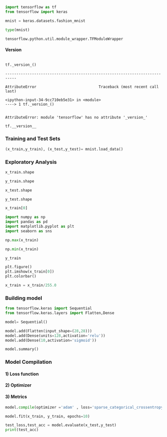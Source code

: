 

```python
import tensorflow as tf
from tensorflow import keras
```


```python
mnist = keras.datasets.fashion_mnist
```


```python
type(mnist)
```




    tensorflow.python.util.module_wrapper.TFModuleWrapper



#### Version


```python

```


```python
tf._version_()
```


    ---------------------------------------------------------------------------

    AttributeError                            Traceback (most recent call last)

    <ipython-input-34-9cc710eb5e31> in <module>
    ----> 1 tf._version_()
    

    AttributeError: module 'tensorflow' has no attribute '_version_'



```python
tf.__version__
```

### Training and Test Sets


```python
(x_train,y_train), (x_test,y_test)= mnist.load_data()
```

### Exploratory Analysis


```python
x_train.shape
```


```python
y_train.shape
```


```python
x_test.shape
```


```python
y_test.shape
```


```python
x_train[0]
```


```python
import numpy as np
import pandas as pd
import matplotlib.pyplot as plt
import seaborn as sns
```


```python
np.max(x_train)
```


```python
np.min(x_train)
```


```python
y_train
```


```python
plt.figure()
plt.imshow(x_train[0])
plt.colorbar()
```


```python
x_train = x_train/255.0
```

### Building model


```python
from tensorflow.keras import Sequential
from tensorflow.keras.layers import Flatten,Dense
```


```python
model= Sequential()
```


```python
model.add(Flatten(input_shape=(28,28)))
model.add(Dense(units=128,activation='relu'))
model.add(Dense(10,activation='sigmoid'))
```


```python
model.summary()
```

### Model Compilation
#### 1) Loss function
#### 2) Optimizer
#### 3) Metrics


```python
model.compile(optimizer ='adam' , loss='sparse_categorical_crossentropy', metrics= ['accuracy'])
```


```python
model.fit(x_train, y_train, epochs=10)
```


```python
test_loss,test_acc = model.evaluate(x_test,y_test)
print(test_acc)
```


```python

```


```python

```


```python

```


```python

```


```python

```


```python

```


```python

```


```python

```
